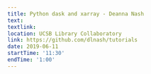 ```yaml
---
title: Python dask and xarray - Deanna Nash
text: 
textlink: 
location: UCSB Library Collaboratory
link: https://github.com/dlnash/tutorials
date: 2019-06-11
startTime: '11:30'
endTime: '1:00'
---
```

